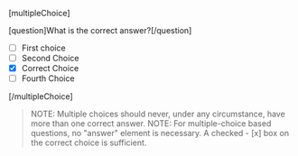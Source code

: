 <!-- Example Multiple Choice Component -->
[multipleChoice]

[question]What is the correct answer?[/question]

- [ ] First choice
- [ ] Second Choice
- [x] Correct Choice
- [ ] Fourth Choice

[/multipleChoice]

<!-- End Example Multiple Choice Component -->
>NOTE: Multiple choices should never, under any circumstance, have more than one correct answer. 
>NOTE: For multiple-choice based questions, no "answer" element is necessary. A checked - [x] box on the correct choice is sufficient.